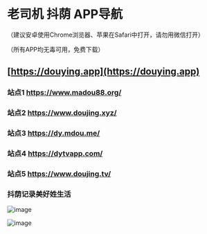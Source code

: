 # 老司机 抖荫 APP导航
（建议安卓使用Chrome浏览器、苹果在Safari中打开，请勿用微信打开） 

（所有APP均无毒可用，免费下载）
## [https://douying.app](https://douying.app)
### 站点1 https://www.madou88.org/
### 站点2 https://www.doujing.xyz/
### 站点3 https://dy.mdou.me/
### 站点4 https://dytvapp.com/
### 站点5 https://www.doujing.tv/
### 抖荫记录美好姓生活
![image](https://user-images.githubusercontent.com/107183335/172826682-a4f23931-ccf4-479d-bd08-12e1d75e99a9.png)

![image](https://user-images.githubusercontent.com/107183335/172828434-d3c9d661-b3fd-432f-acc8-382048f6b88a.png)
